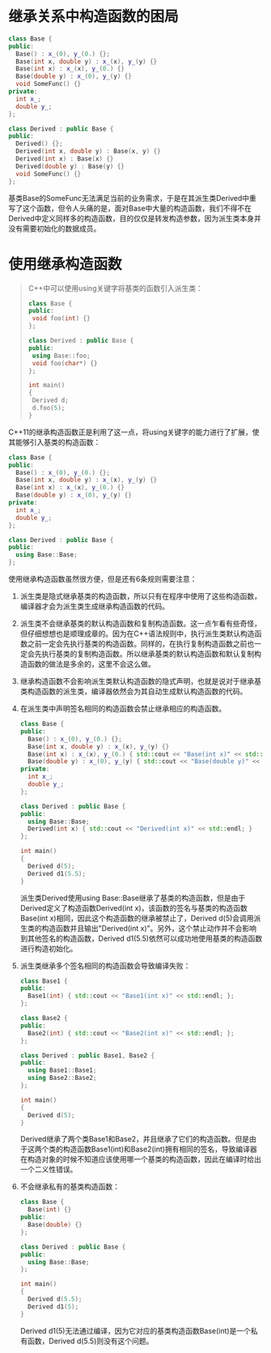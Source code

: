 # 继承关系中构造函数的困局

```C++
class Base {
public:
  Base() : x_(0), y_(0.) {};
  Base(int x, double y) : x_(x), y_(y) {}
  Base(int x) : x_(x), y_(0.) {}
  Base(double y) : x_(0), y_(y) {}
  void SomeFunc() {}
private:
  int x_;
  double y_;
};

class Derived : public Base {
public:
  Derived() {};
  Derived(int x, double y) : Base(x, y) {}
  Derived(int x) : Base(x) {}
  Derived(double y) : Base(y) {}
  void SomeFunc() {}
};
```

基类Base的SomeFunc无法满足当前的业务需求，于是在其派生类Derived中重写了这个函数，但令人头痛的是，面对Base中大量的构造函数，我们不得不在Derived中定义同样多的构造函数，目的仅仅是转发构造参数，因为派生类本身并没有需要初始化的数据成员。



# 使用继承构造函数

>C++中可以使用using关键字将基类的函数引入派生类：
>
>```C++
>class Base {
>public:
>  void foo(int) {}
>};
>
>class Derived : public Base {
>public:
>  using Base::foo;
>  void foo(char*) {}
>};
>
>int main()
>{
>  Derived d;
>  d.foo(5);
>}
>```



C++11的继承构造函数正是利用了这一点，将using关键字的能力进行了扩展，使其能够引入基类的构造函数：

```C++
class Base {
public:
  Base() : x_(0), y_(0.) {};
  Base(int x, double y) : x_(x), y_(y) {}
  Base(int x) : x_(x), y_(0.) {}
  Base(double y) : x_(0), y_(y) {}
private:
  int x_;
  double y_;
};

class Derived : public Base {
public:
  using Base::Base;
};
```



使用继承构造函数虽然很方便，但是还有6条规则需要注意：

1. 派生类是隐式继承基类的构造函数，所以只有在程序中使用了这些构造函数，编译器才会为派生类生成继承构造函数的代码。

2. 派生类不会继承基类的默认构造函数和复制构造函数。这一点乍看有些奇怪，但仔细想想也是顺理成章的。因为在C++语法规则中，执行派生类默认构造函数之前一定会先执行基类的构造函数。同样的，在执行复制构造函数之前也一定会先执行基类的复制构造函数。所以继承基类的默认构造函数和默认复制构造函数的做法是多余的，这里不会这么做。

3. 继承构造函数不会影响派生类默认构造函数的隐式声明，也就是说对于继承基类构造函数的派生类，编译器依然会为其自动生成默认构造函数的代码。

4. 在派生类中声明签名相同的构造函数会禁止继承相应的构造函数。

   ```C++
   class Base {
   public:
     Base() : x_(0), y_(0.) {};
     Base(int x, double y) : x_(x), y_(y) {}
     Base(int x) : x_(x), y_(0.) { std::cout << "Base(int x)" << std::endl; }
     Base(double y) : x_(0), y_(y) { std::cout << "Base(double y)" << std::endl; }
   private:
     int x_;
     double y_;
   };
   
   class Derived : public Base {
   public:
     using Base::Base;
     Derived(int x) { std::cout << "Derived(int x)" << std::endl; }
   };
   
   int main()
   {
     Derived d(5);
     Derived d1(5.5);
   }
   ```

   派生类Derived使用using Base::Base继承了基类的构造函数，但是由于Derived定义了构造函数Derived(int x)，该函数的签名与基类的构造函数Base(int x)相同，因此这个构造函数的继承被禁止了，Derived d(5)会调用派生类的构造函数并且输出"Derived(int x)"。另外，这个禁止动作并不会影响到其他签名的构造函数，Derived d1(5.5)依然可以成功地使用基类的构造函数进行构造初始化。

5. 派生类继承多个签名相同的构造函数会导致编译失败：

   ```C++
   class Base1 {
   public:
     Base1(int) { std::cout << "Base1(int x)" << std::endl; };
   };
   
   class Base2 {
   public:
     Base2(int) { std::cout << "Base2(int x)" << std::endl; };
   };
   
   class Derived : public Base1, Base2 {
   public:
     using Base1::Base1;
     using Base2::Base2;
   };
   
   int main()
   {
     Derived d(5);
   }
   ```

   Derived继承了两个类Base1和Base2，并且继承了它们的构造函数。但是由于这两个类的构造函数Base1(int)和Base2(int)拥有相同的签名，导致编译器在构造对象的时候不知道应该使用哪一个基类的构造函数，因此在编译时给出一个二义性错误。

6. 不会继承私有的基类构造函数：

   ```C++
   class Base {
     Base(int) {}
   public:
     Base(double) {}
   };
   
   class Derived : public Base {
   public:
     using Base::Base;
   };
   
   int main()
   {
     Derived d(5.5);
     Derived d1(5);
   }
   ```

   Derived d1(5)无法通过编译，因为它对应的基类构造函数Base(int)是一个私有函数，Derived d(5.5)则没有这个问题。

